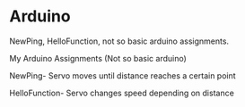 # Arduino

NewPing, HelloFunction, not so basic arduino assignments. 


My Arduino Assignments (Not so basic arduino)

NewPing- Servo moves until distance reaches a certain point

HelloFunction- Servo changes speed depending on distance

